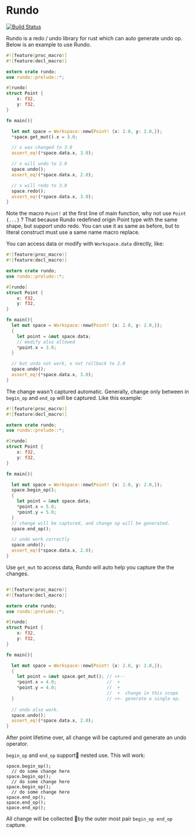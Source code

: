 # Rundo

[![Build Status](https://travis-ci.org/M-Adoo/rundo.svg?branch=master)](https://travis-ci.org/M-Adoo/rundo)

Rundo is a redo / undo library for rust which can auto generate undo op. Below is an example to use Rundo.

```rust
#![feature(proc_macro)]
#![feature(decl_macro)]

extern crate rundo;
use rundo::prelude::*;

#[rundo]
struct Point {
    x: f32,
    y: f32,
}

fn main(){

  let mut space = Workspace::new(Point! {x: 2.0, y: 2.0,});
  *space.get_mut().x = 3.0;

  // x was changed to 3.0
  assert_eq!(*space.data.x, 3.0);

  // x will undo to 2.0
  space.undo();
  assert_eq!(*space.data.x, 2.0);

  // x will redo to 3.0
  space.redo();
  assert_eq!(*space.data.x, 3.0);
}
```
Note the macro `Point!` at the first line of main function, why not use `Point {...}` ? That because Rundo redefined origin Point type with the same shape, but support undo redo. You can use it as same as before, but to literal construct must use a same name macro replace.

You can access data or modify with `Workspace.data` directly, like:

```rust
#![feature(proc_macro)]
#![feature(decl_macro)]

extern crate rundo;
use rundo::prelude::*;

#[rundo]
struct Point {
    x: f32,
    y: f32,
}

fn main(){
  let mut space = Workspace::new(Point! {x: 2.0, y: 2.0,});
  {
    let point = &mut space.data;
    // modify also allowed
    *point.x = 3.0;
  }

  // but undo not work, x not rollback to 2.0
  space.undo();
  assert_eq!(*space.data.x, 3.0);
}

```

The change wasn't captured automatic. Generally, change only between in `begin_op` and `end_op` will be captured. Like this example:

```rust
#![feature(proc_macro)]
#![feature(decl_macro)]

extern crate rundo;
use rundo::prelude::*;

#[rundo]
struct Point {
    x: f32,
    y: f32,
}

fn main(){

  let mut space = Workspace::new(Point! {x: 2.0, y: 2.0,});
  space.begin_op();
  {
    let point = &mut space.data;
    *point.x = 5.0;
    *point.y = 5.0;
  }
  // change will be captured, and change op will be generated.
  space.end_op();

  // undo work correctly
  space.undo();
  assert_eq!(*space.data.x, 2.0);
}
```

Use `get_mut` to access data, Rundo will auto help you capture the the changes. 

```rust

#![feature(proc_macro)]
#![feature(decl_macro)]

extern crate rundo;
use rundo::prelude::*;

#[rundo]
struct Point {
    x: f32,
    y: f32,
}

fn main(){

  let mut space = Workspace::new(Point! {x: 2.0, y: 2.0,});
  {
    let point = &mut space.get_mut(); // <+--
    *point.x = 4.0;                   //  +
    *point.y = 4.0;                   //  +  
                                      //  +  change in this scope 
  }                                   // <+- generate a single op. 
                                      
  // undo also work.
  space.undo();
  assert_eq!(*space.data.x, 2.0);
}
```
After point lifetime over, all change will be captured and generate an undo operator.

`begin_op` and `end_op` support nested use. This will work:

```compile_fail
space.begin_op();
  // do some change here
space.begin_op();
  // do some change here
space.begin_op();
  // do some change here
space.end_op();
space.end_op();
space.end_op();

```
All change will be collected by the outer most pair `begin_op end_op` capture.
